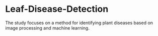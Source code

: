 # Leaf-Disease-Detection
The study focuses on a method for identifying plant diseases based on image processing and machine learning.
